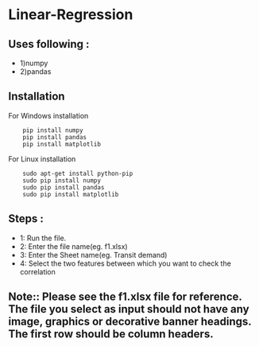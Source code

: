 # Linear-Regression
## Uses following :
- 1)numpy 
- 2)pandas

## Installation
For Windows installation
```
    pip install numpy
    pip install pandas
    pip install matplotlib

```
For Linux installation 
```
    sudo apt-get install python-pip
    sudo pip install numpy  
    sudo pip install pandas
    sudo pip install matplotlib
```

## Steps :
- 1: Run the file.
- 2: Enter the file name(eg. f1.xlsx)
- 3: Enter the Sheet name(eg. Transit demand)
- 4: Select the two features between which you want to check the correlation

## Note:: Please see the f1.xlsx file for reference. The file you select as input should not have any image, graphics or decorative banner headings. The first row should be column headers. 
